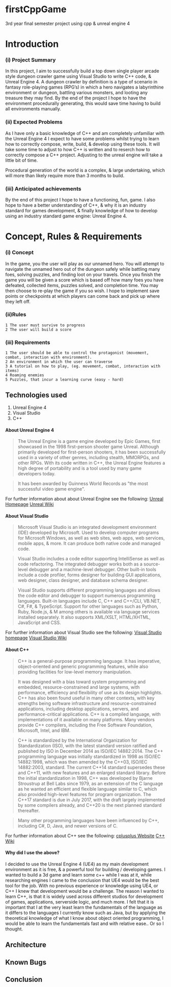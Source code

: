# firstCppGame
3rd year final semester project using cpp &amp; unreal engine 4

# Introduction
### (i) Project Summary
In this project, I aim to successfully build a top down single player arcade style dungeon crawler game using Visual Studio to write C++ code, & Unreal Engine 4. A dungeon crawler by definition is  a type of scenario in fantasy role-playing games (RPG’s)  in which a hero navigates a labyrinthine environment or dungeon, battling various monsters, and looting any treasure they may find. By the end of the project I hope to have the environment procedurally generating, this would save time having to build all environments manually. 

### (ii) Expected Problems
As I have only a basic knowledge of C++ and am completely unfamiliar with the Unreal Engine 4  I expect to have some problems whilst trying to learn how to correctly compose, write, build, & develop using these tools. It will take some time to adjust to how C++ is written and to reserch how to correctly compose a C++ project.
Adjusting to the unreal engine will take a little bit of time.

Procedural generation of the world is a complex, & large undertaking, which will more than likely require more than 3 months to build. 

### (iii) Anticipated achievements
By the end of this project I hope to have a functioning, fun, game. I also hope to have a better understanding of C++, & why it is an industry standard for games development, & finally knowledge of how to develop using an industry standard game engine: Unreal Engine 4.

# Concept, Rules & Requirements
### (i) Concept 
In the game, you the user will play as our unnamed hero. You will attempt to navigate the unnamed hero out of the dungeon safely while battling many foes, solving puzzles, and finding loot on your travels. Once you finish the game you will be given a score which is based off how many foes you have defeated, collected items, puzzles solved, and completion time. You may then choose to re-play the game if you so wish. I hope to implement save points or checkpoints at which players can come back and pick up where they left off.

### (ii)Rules 
    1 The user must survive to progress
    2 The user will build a score 

### (iii) Requirements
    1 The user should be able to control the protagonist (movement, combat, interaction with environment).
    2 An environment in which the user can traverse
    3 A tutorial on how to play, (eg. movement, combat, interaction with items)
    4 Roaming enemies
    5 Puzzles, that incur a learning curve (easy - hard)

## Technologies used

1. Unreal Engine 4
2. Visual Studio
3. C++

#### About Unreal Engine 4

> The Unreal Engine is a game engine developed by Epic Games, first showcased in the 1998 first-person shooter game Unreal. Although primarily developed for first-person shooters, it has been successfully used in a variety of other genres, including stealth, MMORPGs, and other RPGs. With its code written in C++, the Unreal Engine features a high degree of portability and is a tool used by many game developers today.

> It has been awarded by Guinness World Records as "the most successful video game engine".

For further information about about Unreal Engine see the following:
[Unreal Homepage](https://www.unrealengine.com/)
[Unreal Wiki](https://en.wikipedia.org/wiki/Unreal_Engine)

#### About Visual Studio

> Microsoft Visual Studio is an integrated development environment (IDE) developed by Microsoft. Used to develop computer programs for Microsoft Windows, as well as web sites, web apps, web services, mobile apps, & more. It can produce both native code and managed code.

> Visual Studio includes a code editor supporting IntelliSense as well as code refactoring. The integrated debugger works both as a source-level debugger and a machine-level debugger. Other built-in tools include a code profiler, forms designer for building GUI applications, web designer, class designer, and database schema designer.

> Visual Studio supports different programming languages and allows the code editor and debugger to support numerous programming languages. Built-in languages include C, C++ and C++/CLI, VB.NET, C#, F#, & TypeScript. Support for other languages such as Python, Ruby, Node.js, & M among others is available via language services installed separately. It also supports XML/XSLT, HTML/XHTML, JavaScript and CSS. 

For further information about Visual Studio see the following:
[Visual Studio homepage](https://www.visualstudio.com/)
[Visual Studio Wiki](https://en.wikipedia.org/wiki/Microsoft_Visual_Studio)

#### About C++

> C++ is a general-purpose programming language. It has imperative, object-oriented and generic programming features, while also providing facilities for low-level memory manipulation.

> It was designed with a bias toward system programming and embedded, resource-constrained and large systems, with performance, efficiency and flexibility of use as its design highlights. C++ has also been found useful in many other contexts, with key strengths being software infrastructure and resource-constrained applications, including desktop applications, servers, and performance-critical applications. C++ is a compiled language, with implementations of it available on many platforms. Many vendors provide C++ compilers, including the Free Software Foundation, Microsoft, Intel, and IBM.

> C++ is standardized by the International Organization for Standardization (ISO), with the latest standard version ratified and published by ISO in December 2014 as ISO/IEC 14882:2014. The C++ programming language was initially standardized in 1998 as ISO/IEC 14882:1998, which was then amended by the C++03, ISO/IEC 14882:2003, standard. The current C++14 standard supersedes these and C++11, with new features and an enlarged standard library. Before the initial standardization in 1998, C++ was developed by Bjarne Stroustrup at Bell Labs since 1979, as an extension of the C language as he wanted an efficient and flexible language similar to C, which also provided high-level features for program organization. The C++17 standard is due in July 2017, with the draft largely implemented by some compilers already, and C++20 is the next planned standard thereafter.

> Many other programming languages have been influenced by C++, including C#, D, Java, and newer versions of C.

For further information about C++ see the following:
[cplusplus Website](http://www.cplusplus.com/)
[C++ Wiki](https://en.wikipedia.org/wiki/C%2B%2B)

#### Why did I use the above?

I decided to use the Unreal Engine 4 (UE4) as my main development environment as it is free, & a powerful tool for building / developing games.
I wanted to build a 3d game and learn some c++ while I was at it, while researching engines I came to the conclusion that UE4 would be the best tool for the job.
With no previous experience or knowledge using UE4, or C++ I knew that development would be a challenge. 
The reason I wanted to learn C++, is that it is widely used across different studios for development of games, applications, serverside logic, and much more. 
I felt that it is important that I at the very least learn the fundamentals of the language as it differs to the languages I currently know such as Java, but by applying the theoretical knowledge of what I know about object oriented programming, I would be able to learn the fundamentals fast and with relative ease.. Or so I thought.

## Architecture


## Known Bugs


## Conclusion

